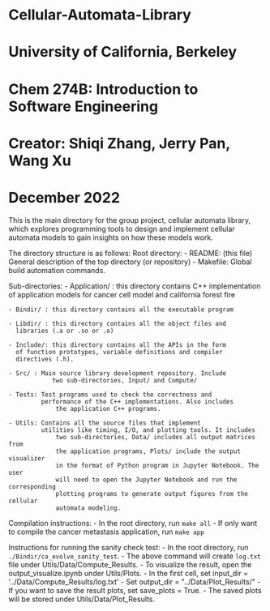 # Cellular-Automata-Library
# University of California, Berkeley
# Chem 274B: Introduction to Software Engineering
# Creator: Shiqi Zhang, Jerry Pan, Wang Xu
# December 2022

This is the main directory for the group project, cellular automata library, which
explores programming tools to design and implement cellular automata models to gain 
insights on how these models work.

The directory structure is as follows:
Root directory:
	- README: (this file) General description of the top directory (or repository)
	- Makefile: Global build automation commands. 

Sub-directories:
	- Application/ : this directory contains C++ implementation of 
                application models for cancer cell model and california forest fire
        
    - Bindir/ : this directory contains all the executable program

	- Libdir/ : this directory contains all the object files and
	  libraries (.a or .so or .o)

	- Include/: this directory contains all the APIs in the form
	  of function prototypes, variable definitions and compiler
	  directives (.h).

	- Src/ : Main source library development repository. Include 
                two sub-directories, Input/ and Compute/

	- Tests: Test programs used to check the correctness and  
	         performance of the C++ implementations. Also includes 
                 the application C++ programs.

	- Utils: Contains all the source files that implement 
	         utilities like timing, I/O, and plotting tools. It includes 
                 two sub-directories, Data/ includes all output matrices from 
                 the application programs, Plots/ include the output visualizer 
                 in the format of Python program in Jupyter Notebook. The user 
                 will need to open the Jupyter Notebook and run the corresponding 
                 plotting programs to generate output figures from the cellular 
                 automata modeling.

Compilation instructions:
	- In the root directory, run `make all`
	- If only want to compile the cancer metastasis application, run `make app`

Instructions for running the sanity check test:
	- In the root directory, run `./Bindir/ca_evolve_sanity_test`.
	- The above command will create `log.txt` file under Utils/Data/Compute_Results.
	- To visualize the result, open the output_visualize.ipynb under Utils/Plots.
		- In the first cell, set input_dir = '../Data/Compute_Results/log.txt'
		- Set output_dir = "../Data/Plot_Results/"
		- If you want to save the result plots, set save_plots = True.
		- The saved plots will be stored under Utils/Data/Plot_Results.
	
